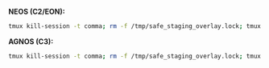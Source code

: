**NEOS (C2/EON):**
```bash
tmux kill-session -t comma; rm -f /tmp/safe_staging_overlay.lock; tmux new -s comma -d "echo $$ > /dev/cpuset/app/tasks && echo $PPID > /dev/cpuset/app/tasks && /data/openpilot/launch_openpilot.sh"
```
**AGNOS (C3):**
```bash
tmux kill-session -t comma; rm -f /tmp/safe_staging_overlay.lock; tmux new -s comma -d "/data/openpilot/launch_openpilot.sh"
```